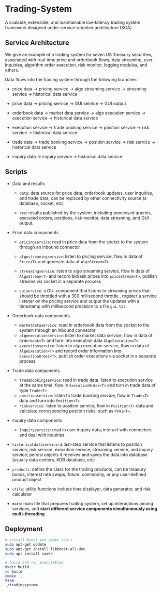 # Trading-System
 A scalable, extensible, and maintainable low-latency trading system framework designed under service-oriented architecture (SOA). 

## Service Architecture

We give an example of a trading system for seven US Treasury securities, associated with real-time price and orderbook flows, data streaming, user inquiries, algorithm order execution, risk monitor, logging modules, and others.



Data flows into the trading system through the following branches:

- price data -> pricing service -> algo streaming service -> streaming service -> historical data service

- price data -> pricing service -> GUI service -> GUI output

- orderbook data -> market data service -> algo execution service -> execution service -> historical data service

- execution service -> trade booking service -> position service -> risk service -> historical data service

- trade data -> trade booking service -> position service -> risk service -> historical data service

- inquiry data -> inquiry service -> historical data service

## Scripts

- Data and results

  - `data`: data source for price data, orderbook updates, user inquiries, and trade data, can be replaced by other connectivity source (a database, socket, etc)

  - `res`: results published by the system, including processed queries, executed orders, positions, risk monitor, data streaming, and GUI output.

- Price data components

  - `pricingservice`: read in price data from the socket to the system through an inbound connector

  - `algostreamingservice`: listen to pricing service, flow in data of `Price<T>` and generate data of `AlgoStream<T>`  

  - `streamingservice`: listen to algo streaming service, flow in data of `AlgoStream<T>` and record bid/ask prices into `priceStream<T>`, publish streams via socket in a separate process
  - `guiservice`: a GUI component that listens to streaming prices that should be throttled with a 300 millisecond throttle., register a service listener on the pricing service and output the updates with a timestamp with millisecond precision to a file `gui.txt`.

- Orderbook data components
  - `marketdataservice`: read in orderbook data from the socket to the system through an inbound connector
  - `algoexecutionservice`: listen to market data service, flow in data of `Orderbook<T>` and turn into execution data `AlgoExecution<T>`
  - `executionservice`: listen to algo execution service, flow in data of `AlgoExecution<T>` and record order information into `ExecutionOrder<T>`, publish order executions via socket in a separate process
- Trade data components
  - `tradebookingservice`: read in trade data, listen to execution service at the same time, flow in `ExecutionOrder<T>` and turn in trade data of type `Trade<T>`
  - `positionservice`: listen to trade booking service, flow in `Trade<T>` data and turn into `Position<T>`
  - `riskservice`: listen to position service, flow in `Position<T>` data and calculate corresponding position risks, such as `PV01<T>`. 
- Inquiry data components
  - `inquiryservice`: read in user inquiry data, interact with connectors and deal with inquiries
- `historicaldataservice`: a last-step service that listens to position service, risk service, execution service, streaming service, and inquiry service; persist objects it receives and saves the data into database (usually data centers, KDB database, etc)
- `products`: define the class for the trading products, can be treasury bonds, interest rate swaps, future, commodity, or any user-defined product object
- `utils`: utility functions include time displayer, data generator, and risk calculator
- `main`: main file that prepares trading system, set up interactions among services, and **start different service components simultaneously using multi-threading**



## Deployment

```bash
# install boost and cmake tools
sudo apt-get update
sudo apt-get install libboost-all-dev
sudo apt install cmake

# build and run executables
mkdir build
cd build
cmake ..
make
./tradingsystem
```

